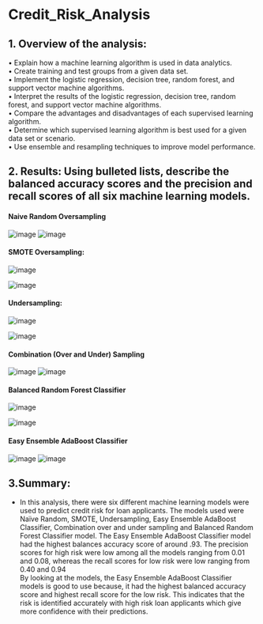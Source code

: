 # Credit_Risk_Analysis
## 1. Overview of the analysis: 
•	Explain how a machine learning algorithm is used in data analytics.<br>
•	Create training and test groups from a given data set.<br>
•	Implement the logistic regression, decision tree, random forest, and support vector machine algorithms.<br>
•	Interpret the results of the logistic regression, decision tree, random forest, and support vector machine algorithms.<br>
•	Compare the advantages and disadvantages of each supervised learning algorithm.<br>
•	Determine which supervised learning algorithm is best used for a given data set or scenario.<br>
•	Use ensemble and resampling techniques to improve model performance.<br>


## 2. Results: Using bulleted lists, describe the balanced accuracy scores and the precision and recall scores of all six machine learning models. 
#### Naive Random Oversampling
![image](https://user-images.githubusercontent.com/120526544/233904735-13021e7b-979f-4476-bffc-7a215538e342.png)
![image](https://user-images.githubusercontent.com/120526544/233904749-2fe859c5-4bed-46be-aa67-bde28df5c22a.png)

#### SMOTE Oversampling:
 ![image](https://user-images.githubusercontent.com/120526544/233904766-663a42bd-fd0f-40d1-9ec6-fc939b27064f.png)

![image](https://user-images.githubusercontent.com/120526544/233904774-6add733d-c00a-4639-9569-4e274af42308.png)
 
#### Undersampling:
 ![image](https://user-images.githubusercontent.com/120526544/233904795-86c309f9-91c0-4512-aca3-b662cce49544.png)

 ![image](https://user-images.githubusercontent.com/120526544/233904806-1606673e-c0b2-4284-a56e-6c79d5d2bc3d.png)


#### Combination (Over and Under) Sampling
 ![image](https://user-images.githubusercontent.com/120526544/233904830-6ce96d96-54d5-4f92-a10c-7ce98b8d2df0.png)
![image](https://user-images.githubusercontent.com/120526544/233904861-94cf806b-2068-44e6-9a5e-6707a6e7f819.png)

 
#### Balanced Random Forest Classifier
 ![image](https://user-images.githubusercontent.com/120526544/233904887-80ad8624-c353-4ea7-9f69-df98c6b646c3.png)

 ![image](https://user-images.githubusercontent.com/120526544/233904903-930a9b31-6330-441a-a805-6332961b9919.png)

#### Easy Ensemble AdaBoost Classifier 
 ![image](https://user-images.githubusercontent.com/120526544/233904917-2732cbb2-d85c-4b0f-87a2-da6338b49625.png)
![image](https://user-images.githubusercontent.com/120526544/233904926-5ebeae26-bceb-4c7c-950b-31e6b3aaccfa.png)





## 3.Summary: 
- In this analysis, there were six different machine learning models were used to predict credit risk for loan applicants. The models used were Naïve Random, SMOTE, Undersampling, Easy Ensemble AdaBoost Classifier, Combination over and under sampling and Balanced Random Forest Classifier model. The Easy Ensemble AdaBoost Classifier model had the highest balances accuracy score of around .93. The precision scores for high risk were low among all the models ranging from 0.01 and 0.08, whereas the recall scores for low risk were low ranging from 0.40 and 0.94 <br>
By looking at the models, the Easy Ensemble AdaBoost Classifier models is good to use because, it had the highest balanced accuracy score and highest recall score for the low risk. This indicates that the risk is identified accurately with high risk loan applicants which give more confidence with their predictions. 
